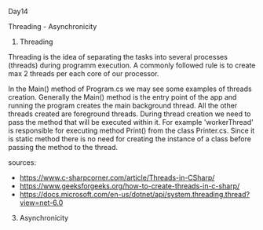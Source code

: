 Day14

Threading - Asynchronicity

1. Threading

 Threading is the idea of separating the tasks into several processes (threads) during programm execution.
A commonly followed rule is to create max 2 threads per each core of our processor. 
 
 
 In the Main() method of Program.cs we may see some examples of threads creation.
Generally the Main() method is the entry point of the app and running the program creates the main background thread.
All the other threads created are foreground threads.
During thread creation we need to pass the method that will be executed within it.
For example 'workerThread' is responsible for executing method Print() from the class Printer.cs.
Since it is static method there is no need for creating the instance of a class before passing the method to the thread.
 
sources:
- https://www.c-sharpcorner.com/article/Threads-in-CSharp/
- https://www.geeksforgeeks.org/how-to-create-threads-in-c-sharp/
- https://docs.microsoft.com/en-us/dotnet/api/system.threading.thread?view=net-6.0

3. Asynchronicity
